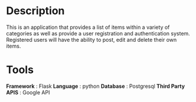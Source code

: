 # Description
This is an application that provides a list of items within a variety of categories as well as provide a user registration and authentication system. Registered users will have the ability to post, edit and delete their own items.
# Tools
**Framework** : Flask
**Language** : python
**Database** : Postgresql
**Third Party APIS** : Google API

